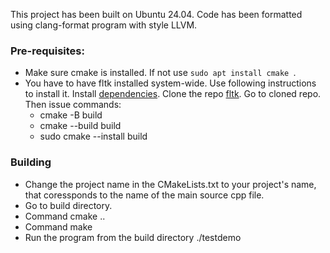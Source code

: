 This project has been built on Ubuntu 24.04.  Code has been formatted using clang-format program
with style LLVM.

### Pre-requisites:
 * Make sure cmake is installed. If not use `sudo apt install cmake `.
 * You have to have fltk installed system-wide. Use following instructions to install it. Install
    [dependencies](https://fltk-rs.github.io/fltk-book/Setup.html). Clone the repo [fltk](https://github.com/fltk/fltk).
    Go to cloned repo. Then issue commands:
     * cmake -B build 
     * cmake --build build
     * sudo cmake --install build

### Building
 * Change the project name in the CMakeLists.txt to your project's name, that
 coressponds to the name of the main source cpp file.
 * Go to build directory.
 * Command cmake ..
 * Command make
 * Run the program from the build directory
    ./testdemo 
